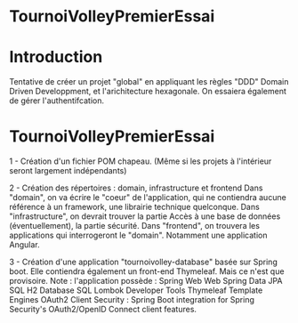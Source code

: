 # TournoiVolleyPremierEssai

# Introduction 
Tentative de créer un projet "global" en appliquant les règles "DDD" Domain Driven Developpment,
et l'arichitecture hexagonale.
On essaiera également de gérer l'authentifcation.


# TournoiVolleyPremierEssai
1 - Création d'un fichier POM chapeau. (Même si les projets à l'intérieur seront largement indépendants)

2 - Création des répertoires : domain, infrastructure et frontend
Dans "domain", on va écrire le "coeur" de l'application, qui ne contiendra aucune référence à un framework, une librairie technique quelconque.
Dans "infrastructure", on devrait trouver la partie Accès à une base de données (éventuellement), la partie sécurité.
Dans "frontend", on trouvera les applications qui interrogeront le "domain". Notamment une application Angular. 

3 - Création d'une application "tournoivolley-database" basée sur Spring boot.
Elle contiendra également un front-end Thymeleaf. Mais ce n'est que provisoire.
Note : l'application possède : 
Spring Web Web
Spring Data JPA SQL
H2 Database SQL
Lombok Developer Tools
Thymeleaf Template Engines
OAuth2 Client Security : Spring Boot integration for Spring Security's OAuth2/OpenID Connect client features.


